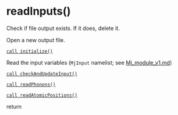 # readInputs()

Check if file output exists. If it does, delete it.

Open a new output file.

[`call initialize()`](initialize.md)

Read the input variables (`MjInput` namelist; see [Mj_module_v1.md](Mj_module_v1.md))

[`call checkAndUpdateInput()`](checkAndUpdateInput.md)

[`call readPhonons()`](readPhonons.md)

[`call readAtomicPositions()`](readAtomicPositions.md)
    
return
